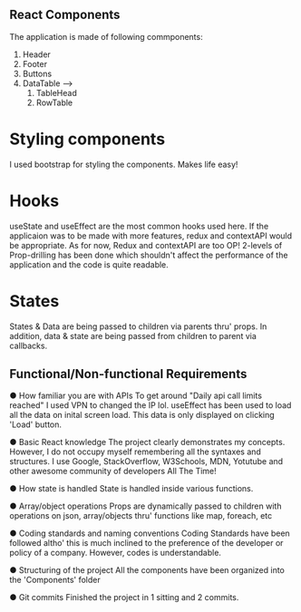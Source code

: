 ## React Components

The application is made of following commponents:
1) Header
2) Footer
3) Buttons
4) DataTable --> 
      1) TableHead
      2) RowTable

# Styling components
I used bootstrap for styling the components. Makes life easy!

# Hooks
useState and useEffect are the most common hooks used here. If the applicaion was to be made with more features, redux and contextAPI would be appropriate. As for now, Redux and contextAPI are too OP! 2-levels of Prop-drilling has been done which shouldn't affect the performance of the application and the code is quite readable.

# States
States & Data are being passed to children via parents thru' props. In addition, data & state are being passed from children to parent via callbacks.

## Functional/Non-functional Requirements

● How familiar you are with APIs
To get around "Daily api call limits reached" I used VPN to changed the IP lol. useEffect has been used to load all the data on inital screen load. This data is only displayed on clicking 'Load' button.

● Basic React knowledge
The project clearly demonstrates my concepts. However, I do not occupy myself remembering all the syntaxes and structures. I use Google, StackOverflow, W3Schools, MDN, Yotutube and other awesome community of developers All The Time!

● How state is handled
State is handled inside various functions. 

● Array/object operations
Props are dynamically passed to children with operations on json, array/objects thru' functions like map, foreach, etc

● Coding standards and naming conventions
Coding Standards have been followed altho' this is much inclined to the preference of the developer or policy of a company. However, codes is understandable.

● Structuring of the project
All the components have been organized into the 'Components' folder

● Git commits
Finished the project in 1 sitting and 2 commits.
